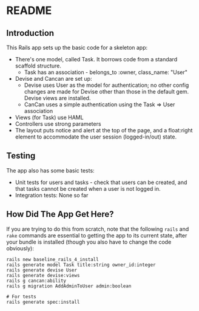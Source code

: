 # README

## Introduction

This Rails app sets up the basic code for a skeleton app:

* There's one model, called Task. It borrows code from a standard scaffold structure.
  * Task has an association - belongs_to :owner, class_name: "User"
* Devise and Cancan are set up:
  * Devise uses User as the model for authentication; no other config changes are made for Devise other than those in the default gem. Devise views are installed.
  * CanCan uses a simple authentication using the Task => User association
* Views (for Task) use HAML
* Controllers use strong parameters
* The layout puts notice and alert at the top of the page, and a float:right element to accommodate the user session (logged-in/out) state.

## Testing

The app also has some basic tests:

* Unit tests for users and tasks - check that users can be created, and that tasks cannot be created when a user is not logged in.
* Integration tests: None so far

## How Did The App Get Here?

If you are trying to do this from scratch, note that the following `rails` and `rake` commands are essential to getting the app to its current state, after your bundle is installed (though you also have to change the code obviously):

    rails new baseline_rails_4_install
    rails generate model Task title:string owner_id:integer
    rails generate devise User
    rails generate devise:views
    rails g cancan:ability
    rails g migration AddAdminToUser admin:boolean

    # For tests
    rails generate spec:install